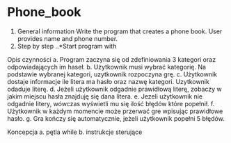 # Phone_book

1. General information
Write the program that creates a phone book. User provides name and phone number.
2. Step by step
..*Start program with



Opis czynności
a. Program zaczyna się od zdefiniowania 3 kategori oraz odpowiadających im haseł. b. Użytkownik musi wybrać kategorię. Na podstawie wybranej kategori, uzytkownik rozpoczyna grę. c. Użytkownik dostaje informacje ile litera ma hasło oraz nazwę kategori. Uzytkownik odaduje literę. d. Jeżeli użytkownik odgadnie prawidłową literę, zobaczy w jakim miejscu hasła znajduję się dana litera. e. Jezeli użytkownik nie odgadnie litery, wówczas wyświetli mu się ilość błędów które popełnił. f. Użytkownik w każdym momencie może przerwać gre wpisując prawidłowe hasło. g. Gra kończy się automatycznie, jeżeli użytkownik popełni 5 błędów.

Koncepcja
a. pętla while b. instrukcje sterujące
